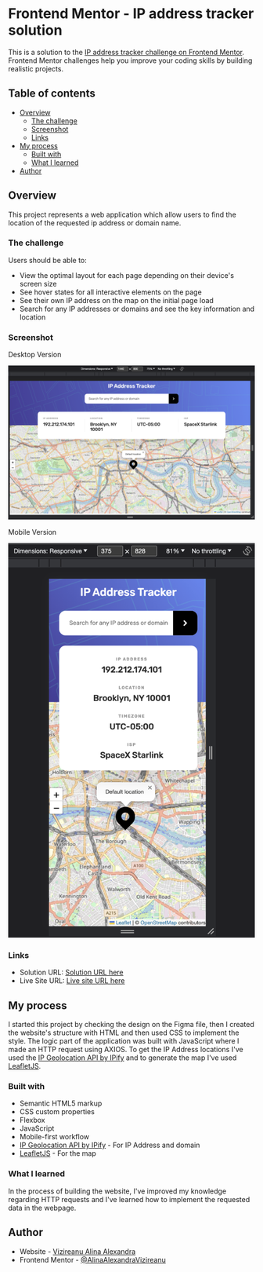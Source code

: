 # Frontend Mentor - IP address tracker solution

This is a solution to the [IP address tracker challenge on Frontend Mentor](https://www.frontendmentor.io/challenges/ip-address-tracker-I8-0yYAH0). Frontend Mentor challenges help you improve your coding skills by building realistic projects.

## Table of contents

- [Overview](#overview)
  - [The challenge](#the-challenge)
  - [Screenshot](#screenshot)
  - [Links](#links)
- [My process](#my-process)
  - [Built with](#built-with)
  - [What I learned](#what-i-learned)
- [Author](#author)

## Overview

This project represents a web application which allow users to find the location of the requested ip address or domain name.

### The challenge

Users should be able to:

- View the optimal layout for each page depending on their device's screen size
- See hover states for all interactive elements on the page
- See their own IP address on the map on the initial page load
- Search for any IP addresses or domains and see the key information and location

### Screenshot

Desktop Version

![](./screenshots/DesktopVersion.jpg)

Mobile Version

![](./screenshots/MobileVersion.jpg)

### Links

- Solution URL: [Solution URL here](https://github.com/AlinaAlexandraVizireanu/ip-address-tracker-master)
- Live Site URL: [Live site URL here](https://alinaalexandravizireanu.github.io/ip-address-tracker-master/)

## My process

I started this project by checking the design on the Figma file, then I created the website's structure with HTML and then used CSS to implement the style.
The logic part of the application was built with JavaScript where I made an HTTP request using AXIOS.
To get the IP Address locations I've used the [IP Geolocation API by IPify](https://geo.ipify.org/) and to generate the map I've used [LeafletJS](https://leafletjs.com/).

### Built with

- Semantic HTML5 markup
- CSS custom properties
- Flexbox
- JavaScript
- Mobile-first workflow
- [IP Geolocation API by IPify](https://geo.ipify.org/) - For IP Address and domain
- [LeafletJS](https://leafletjs.com/) - For the map

### What I learned

In the process of building the website, I've improved my knowledge regarding HTTP requests and I've learned how to implement the requested data in the webpage.

## Author

- Website - [Vizireanu Alina Alexandra](https://alinaalexandravizireanu.github.io/ip-address-tracker-master/)
- Frontend Mentor - [@AlinaAlexandraVizireanu](https://www.frontendmentor.io/profile/AlinaAlexandraVizireanu)
